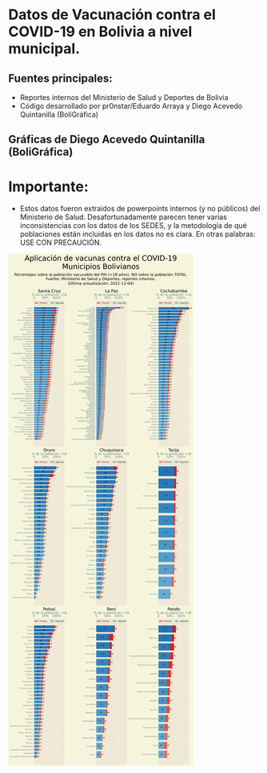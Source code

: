 # Datos de Vacunación contra el COVID-19 en Bolivia a nivel municipal.

## **Fuentes principales**:

 - Reportes internos del Ministerio de Salud y Deportes de Bolivia
 - Código desarrollado por pr0nstar/Eduardo Arraya y Diego Acevedo Quintanilla (BoliGráfica)
 
## Gráficas de Diego Acevedo Quintanilla (BoliGráfica)

# Importante:
 - Estos datos fueron extraidos de powerpoints internos (y no públicos) del Ministerio de Salud. Desafortunadamente parecen tener varias inconsistencias con los datos de los SEDES, y la metodología de qué poblaciones están incluidas en los datos no es clara. En otras palabras: USE CON PRECAUCIÓN. 

![Resumen Nacional Municipal](https://github.com/dquintani/vacunacion-municipios-bo/blob/master/figures/vac_mun_completo.jpg?raw=true)